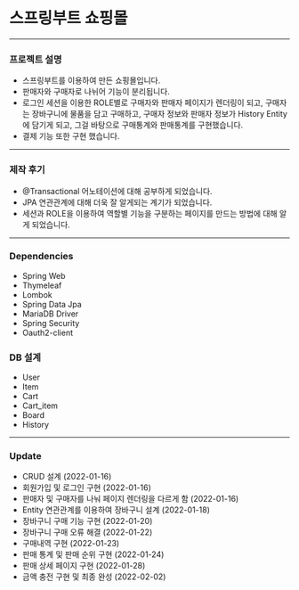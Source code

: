 <h1>스프링부트 쇼핑몰</h1>

<hr>

<h3>프로젝트 설명</h3>

- 스프링부트를 이용하여 만든 쇼핑몰입니다.
- 판매자와 구매자로 나뉘어 기능이 분리됩니다.
- 로그인 세션을 이용한 ROLE별로 구매자와 판매자 페이지가 렌더링이 되고, 구매자는 장바구니에 물품을 담고 구매하고, 구매자 정보와 판매자 정보가 History Entity에 담기게 되고, 그걸 바탕으로 구매통계와 판매통계를 구현했습니다.
- 결제 기능 또한 구현 했습니다.

<hr>

<h3>제작 후기</h3>

- @Transactional 어노테이션에 대해 공부하게 되었습니다.
- JPA 연관관계에 대해 더욱 잘 알게되는 계기가 되었습니다.
- 세션과 ROLE을 이용하여 역할별 기능을 구분하는 페이지를 만드는 방법에 대해 알게 되었습니다.


<hr>


<h3>Dependencies</h3>

- Spring Web
- Thymeleaf
- Lombok
- Spring Data Jpa
- MariaDB Driver
- Spring Security
- Oauth2-client


<h3>DB 설계</h3>

- User
- Item
- Cart
- Cart_item
- Board
- History


<hr>

<h3>Update</h3>

- CRUD 설계 (2022-01-16)
- 회원가입 및 로그인 구현 (2022-01-16)
- 판매자 및 구매자를 나눠 페이지 렌더링을 다르게 함 (2022-01-16)
- Entity 연관관계를 이용하여 장바구니 설계 (2022-01-18)
- 장바구니 구매 기능 구현 (2022-01-20)
- 장바구니 구매 오류 해결 (2022-01-22)
- 구매내역 구현 (2022-01-23)
- 판매 통계 및 판매 순위 구현 (2022-01-24)
- 판매 상세 페이지 구현 (2022-01-28)
- 금액 충전 구현 및 최종 완성 (2022-02-02)
